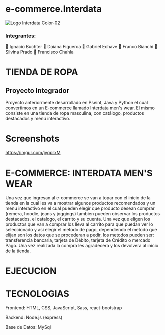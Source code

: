 # e-commerce.Interdata
![Logo Interdata Color-02](https://user-images.githubusercontent.com/112593194/236959451-08cbc3fb-cc4a-4650-aeaa-2996dbb91046.jpg)
### Integrantes:
:small_blue_diamond: Ignacio Buchter
:small_blue_diamond: Daiana Figueroa
:small_blue_diamond: Gabriel Echave 
:small_blue_diamond: Franco Bianchi 
:small_blue_diamond: Silvina Prado
:small_blue_diamond: Francisco Chahla 

# TIENDA DE ROPA 
## Proyecto Integrador
Proyecto anteriormente desarrollado en Pseint, Java y Python el cual convertimos en un E-commerce llamado Interdata men's wear. El mismo consiste en una tienda de ropa masculina, con catálogo, productos destacados y menú interactivo.
# Screenshots
https://imgur.com/jyqprxM
# E-COMMERCE: INTERDATA MEN'S WEAR
Una vez que ingresan al e-commerce se van a topar con el inicio de la tienda en la cual les va a mostrar algunos productos recomendados y un menu interactivo en el cual pueden elegir que producto desean comprar (remera, hoodie, jeans y joggings) tambien pueden observar los productos destacados, el catalogo, el carrito y su cuenta.
Una vez que eligen los productos que van a comprar los lleva al carrito para que puedan ver lo seleccionado y asi elegir el metodo de pago, dependiendo el metodo que elijan son los datos que se procederan a pedir, los metodos pueden ser: transferencia bancaria, tarjeta de Débito, tarjeta de Crédito o mercado Pago.
Una vez realizada la compra les agradecera y los devolvera al inicio de la tienda.

# EJECUCION

# TECNOLOGIAS
Frontend: HTML, CSS, JavaScript, Sass, react-bootstrap

Backend: Node.js (express)

Base de Datos: MySql
